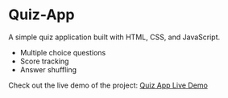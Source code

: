 # Quiz-App

A simple quiz application built with HTML, CSS, and JavaScript.

- Multiple choice questions
- Score tracking
- Answer shuffling

Check out the live demo of the project: [Quiz App Live Demo](https://catalina-tech.github.io/Quiz-App/)



